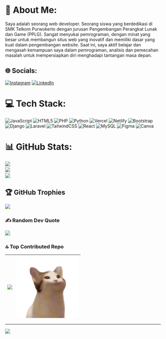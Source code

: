 # 💫 About Me:
Saya adalah seorang web developer. Seorang siswa yang berdedikasi di SMK Telkom Purwokerto dengan jurusan Pengembangan Perangkat Lunak dan Game (PPLG). Sangat menyukai pemrograman, dengan minat yang besar untuk membangun situs web yang inovatif dan memiliki dasar yang kuat dalam pengembangan website. Saat ini, saya aktif belajar dan mengasah kemampuan saya dalam pemrograman, analisis dan pemecahan masalah untuk mempersiapkan diri menghadapi tantangan masa depan.


## 🌐 Socials:
[![Instagram](https://img.shields.io/badge/Instagram-%23E4405F.svg?logo=Instagram&logoColor=white)](https://instagram.com/lelouch_avicena) [![LinkedIn](https://img.shields.io/badge/LinkedIn-%230077B5.svg?logo=linkedin&logoColor=white)](https://linkedin.com/in/dzulfiqar-ahnaf-nur-avicena) 

# 💻 Tech Stack:
![JavaScript](https://img.shields.io/badge/javascript-%23323330.svg?style=flat&logo=javascript&logoColor=%23F7DF1E) ![HTML5](https://img.shields.io/badge/html5-%23E34F26.svg?style=flat&logo=html5&logoColor=white) ![PHP](https://img.shields.io/badge/php-%23777BB4.svg?style=flat&logo=php&logoColor=white) ![Python](https://img.shields.io/badge/python-3670A0?style=flat&logo=python&logoColor=ffdd54) ![Vercel](https://img.shields.io/badge/vercel-%23000000.svg?style=flat&logo=vercel&logoColor=white) ![Netlify](https://img.shields.io/badge/netlify-%23000000.svg?style=flat&logo=netlify&logoColor=#00C7B7) ![Bootstrap](https://img.shields.io/badge/bootstrap-%238511FA.svg?style=flat&logo=bootstrap&logoColor=white) ![Django](https://img.shields.io/badge/django-%23092E20.svg?style=flat&logo=django&logoColor=white) ![Laravel](https://img.shields.io/badge/laravel-%23FF2D20.svg?style=flat&logo=laravel&logoColor=white) ![TailwindCSS](https://img.shields.io/badge/tailwindcss-%2338B2AC.svg?style=flat&logo=tailwind-css&logoColor=white) ![React](https://img.shields.io/badge/react-%2320232a.svg?style=flat&logo=react&logoColor=%2361DAFB) ![MySQL](https://img.shields.io/badge/mysql-4479A1.svg?style=flat&logo=mysql&logoColor=white) ![Figma](https://img.shields.io/badge/figma-%23F24E1E.svg?style=flat&logo=figma&logoColor=white) ![Canva](https://img.shields.io/badge/Canva-%2300C4CC.svg?style=flat&logo=Canva&logoColor=white)
# 📊 GitHub Stats:
![](https://github-readme-stats.vercel.app/api?username=dzulfiqar890&theme=radical&hide_border=false&include_all_commits=true&count_private=false)<br/>
![](https://nirzak-streak-stats.vercel.app/?user=dzulfiqar890&theme=radical&hide_border=false)<br/>
![](https://github-readme-stats.vercel.app/api/top-langs/?username=dzulfiqar890&theme=radical&hide_border=false&include_all_commits=true&count_private=false&layout=compact)

## 🏆 GitHub Trophies
![](https://github-profile-trophy.vercel.app/?username=dzulfiqar890&theme=radical&no-frame=true&no-bg=false&margin-w=4)

### ✍️ Random Dev Quote
![](https://quotes-github-readme.vercel.app/api?type=horizontal&theme=radical)

### 🔝 Top Contributed Repo
| ![](https://github-contributor-stats.vercel.app/api?username=dzulfiqar890&limit=5&theme=dark&combine_all_yearly_contributions=true) | <img src="mingkem.png" width="200" height="200"> |
|-----------------|-----------------|

---
[![](https://visitcount.itsvg.in/api?id=dzulfiqar890&icon=0&color=0)](https://visitcount.itsvg.in)

<!-- Proudly created with GPRM ( https://gprm.itsvg.in ) -->
